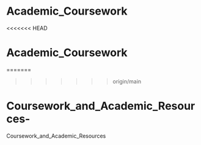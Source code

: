 # Academic_Coursework
<<<<<<< HEAD
# Academic_Coursework
=======
>>>>>>> origin/main
# Coursework_and_Academic_Resources-

Coursework_and_Academic_Resources
